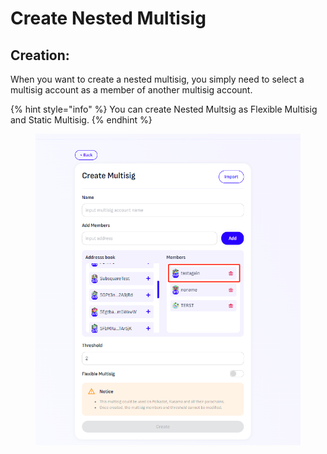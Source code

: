 # Create Nested Multisig

## Creation:

When you want to create a nested multisig, you simply need to select a multisig account as a member of another multisig account.

{% hint style="info" %}
You can create Nested Multsig as Flexible Multisig and Static Multisig.
{% endhint %}

<figure><img src="../../.gitbook/assets/image (1) (1) (1).png" alt=""><figcaption></figcaption></figure>

